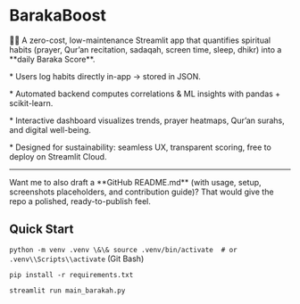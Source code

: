 # BarakaBoost 

🌙✨
A zero-cost, low-maintenance Streamlit app that quantifies spiritual habits (prayer, Qur’an recitation, sadaqah, screen time, sleep, dhikr) into a \*\*daily Baraka Score\*\*.


\* Users log habits directly in-app → stored in JSON.

\* Automated backend computes correlations \& ML insights with pandas + scikit-learn.

\* Interactive dashboard visualizes trends, prayer heatmaps, Qur’an surahs, and digital well-being.

\* Designed for sustainability: seamless UX, transparent scoring, free to deploy on Streamlit Cloud.



---



Want me to also draft a \*\*GitHub README.md\*\* (with usage, setup, screenshots placeholders, and contribution guide)? That would give the repo a polished, ready-to-publish feel.



## Quick Start

`python -m venv .venv \&\& source .venv/bin/activate  # or .venv\\Scripts\\activate` (Git Bash)
 
`pip install -r requirements.txt`

`streamlit run main_barakah.py`



